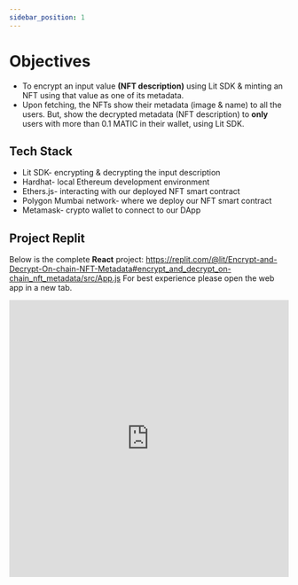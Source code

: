 ```yaml
---
sidebar_position: 1
---
```


# Objectives

* To encrypt an input value **(NFT description)** using Lit SDK & minting an NFT using that value as one of its metadata.
* Upon fetching, the NFTs show their metadata (image & name) to all the users. But, show the decrypted metadata (NFT description) to **only** users with more than 0.1 MATIC in their wallet, using Lit SDK.

## Tech Stack

* Lit SDK- encrypting & decrypting the input description
* Hardhat- local Ethereum development environment
* Ethers.js- interacting with our deployed NFT smart contract
* Polygon Mumbai network- where we deploy our NFT smart contract
* Metamask- crypto wallet to connect to our DApp

## Project Replit

Below is the complete **React** project:
https://replit.com/@lit/Encrypt-and-Decrypt-On-chain-NFT-Metadata#encrypt_and_decrypt_on-chain_nft_metadata/src/App.js
For best experience please open the web app in a new tab.

<iframe frameborder="0" width="100%" height="500px" src="https://replit.com/@lit/Encrypt-and-Decrypt-On-chain-NFT-Metadata#encrypt_and_decrypt_on-chain_nft_metadata/src/App.js"></iframe>